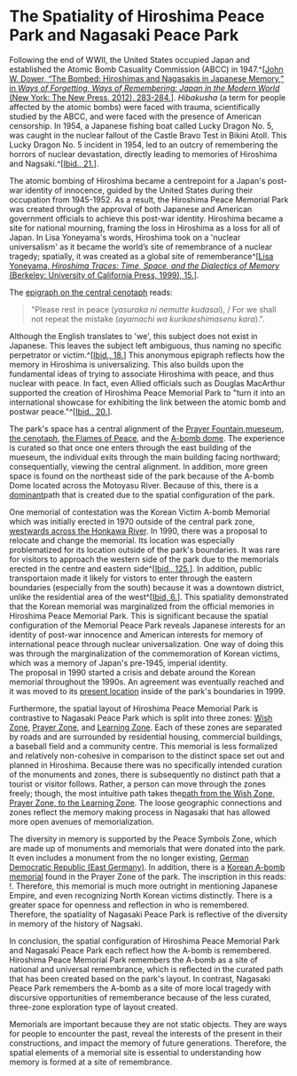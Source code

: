 #  The Spatiality of Hiroshima Peace Park and Nagasaki Peace Park

Following the end of WWII, the United States occupied Japan and established the Atomic Bomb Casuality Commission (ABCC) in 1947.^[[John W. Dower, “The Bombed: Hiroshimas and Nagasakis in Japanese Memory,” in *Ways of Forgetting, Ways of Remembering: Japan in the Modern World* (New York: The New Press, 2012), 283-284.](https://search.library.utoronto.ca/details?8453528&uuid=fe744da9-33d0-4f82-b825-655ddd1e0c8e)]. *Hibakusha* (a term for people affected by the atomic bombs) were faced with trauma, scientifically studied by the ABCC, and were faced with the presence of American censorship. In 1954, a Japanese fishing boat called Lucky Dragon No. 5, was caught in the nuclear fallout of the Castle Bravo Test in Bikini Atoll. This Lucky Dragon No. 5 incident in 1954, led to an outcry of remembering the horrors of nuclear devastation, directly leading to memories of Hiroshima and Nagsaki.^[[Ibid., 21.](https://search.library.utoronto.ca/details?8453528&uuid=fe744da9-33d0-4f82-b825-655ddd1e0c8e)].

The atomic bombing of Hiroshima became a centrepoint for a Japan's post-war identity of innocence, guided by the United States during their occupation from 1945-1952. As a result, the Hiroshima Peace Memorial Park was created through the approval of both Japanese and American government officials to achieve this post-war identity. Hiroshima became a site for national mourning, framing the loss in Hiroshima as a loss for all of Japan. In Lisa Yoneyama's words, Hiroshima took on a 'nuclear universalism' as it became the world’s site of remembrance of a nuclear tragedy; spatially, it was created as a global site of rememberance^[[Lisa Yoneyama, *Hiroshima Traces: Time, Space, and the Dialectics of Memory* (Berkeley: University of California Press, 1999), 15.](www.search.library.utoronto.ca/details?8841555&uuid=25b7d20d-5892-4a4b-b234-2297f7dc31d5)]. 

The <a href="javascript:locateMapFeature(projectMap._layers[67]._layers[7])">epigraph on the central cenotaph</a> reads: 
>"Please rest in peace (*yasuraka ni nemutte kudasai*), / For we shall not repeat the mistake (*ayamachi wa kurikaeshimasenu kara*).". 

Although the English translates to 'we', this subject does not exist in Japanese. This leaves the subject left ambiguous, thus naming no specific perpetrator or victim.^[[Ibid., 18.](www.search.library.utoronto.ca/details?8841555&uuid=25b7d20d-5892-4a4b-b234-2297f7dc31d5)] This anonymous epigraph reflects how the memory in Hiroshima is universalizing. This also builds upon the fundamental ideas of trying to associate Hiroshima with peace, and thus nuclear with peace. In fact, even Allied officials such as Douglas MacArthur supported the creation of Hiroshima Peace Memorial Park to "turn it into an international showcase for exhibiting the link between the atomic bomb and postwar peace."^[[Ibid., 20.](www.search.library.utoronto.ca/details?8841555&uuid=25b7d20d-5892-4a4b-b234-2297f7dc31d5)]. 

The park's space has a central alignment of the <a href="javascript:locateMapFeature(projectMap._layers[67]._layers[14])">Prayer Fountain</a>,<a href="javascript:locateMapFeature(projectMap._layers[67]._layers[8])">mueseum</a>, <a href="javascript:locateMapFeature(projectMap._layers[67]._layers[7])">the cenotaph</a>, <a href="javascript:locateMapFeature(projectMap._layers[67]._layers[15])">the Flames of Peace</a>, and the <a href="javascript:locateMapFeature(projectMap._layers[67]._layers[13])">A-bomb dome</a>. The experience is curated so that once one enters through the east building of the mueseum, the individual exits through the main building facing northward; consequentially, viewing the central alignment. In addition, more green space is found on the northeast side of the park because of the A-bomb Dome located across the Motoyasu River. Because of this, there is a  <a href="javascript:locateMapFeature(projectMap._layers[81]._layers[23])">dominant</a>path that is created due to the spatial configuration of the park.

One memorial of contestation was the Korean Victim A-bomb Memorial which was initially erected in 1970 outside of the central park zone, <a href="javascript:locateMapFeature(projectMap._layers[67]._layers[12])">westwards across the Honkawa River</a>. In 1990, there was a proposal to relocate and change the memorial. Its location was especially problematized for its location outside of the park's boundaries. It was rare for visitors to approach the western side of the park due to the memorials erected in the centre and eastern side^[[Ibid., 125.](www.search.library.utoronto.ca/details?8841555&uuid=25b7d20d-5892-4a4b-b234-2297f7dc31d5)]. In addition, public transportaion made it likely for vistors to enter through the eastern boundaries (especially from the south) because it was a downtown district, unlike the residential area of the west^[[Ibid, 6.](www.search.library.utoronto.ca/details?8841555&uuid=25b7d20d-5892-4a4b-b234-2297f7dc31d5)]. This spatiality demonstrated that the Korean memorial was marginalized from the official memories in Hiroshima Peace Memorial Park. This is significant because the spatial configuration of the Memorial Peace Park reveals Japanese interests for an identity of post-war innocence and American interests for memory of international peace through nuclear universalization. One way of doing this was through the marginalization of the commemoration of Korean victims, which was a memory of Japan's pre-1945, imperial identity.  
The proposal in 1990 started a crisis and debate around the Korean memorial throughout the 1990s. An agreement was eventually reached and it was moved to its <a href="javascript:locateMapFeature(projectMap._layers[67]._layers[11])">present location</a> inside of the park's boundaries in 1999.

Furthermore, the spatial layout of Hiroshima Peace Memorial Park is contrastive to Nagasaki Peace Park which is split into three zones: <a href="javascript:locateMapFeature(projectMap._layers[17]._layers[18])"> Wish Zone</a>, <a href="javascript:locateMapFeature(projectMap._layers[17]._layers[19])">Prayer Zone</a>, and <a href="javascript:locateMapFeature(projectMap._layers[17]._layers[20])">Learning Zone</a>. Each of these zones are separated by roads and are surrounded by residential housing, commercial buildings, a baseball field and a community centre. This memorial is less formalized and relatively non-cohesive in comparison to the distinct space set out and planned in Hiroshima. Because there was no specifically intended curation of the monuments and zones, there is subsequently no distinct path that a tourist or visitor follows. Rather, a person can move through the zones freely; though, the most intuitive path takes the<a href="javascript:locateMapFeature(projectMap._layers[81]._layers[24])">path from the Wish Zone, Prayer Zone, to the Learning Zone</a>. The loose geographic connections and zones reflect the memory making process in Nagasaki that has allowed more open avenues of memorialization. 

The diversity in memory is supported by the Peace Symbols Zone, which are made up of monuments and memorials that were donated into the park. It even includes a monument from the no longer existing, <a href="javascript:locateMapFeature(projectMap._layers[60]._layers[6])">German Democratic Republic (East Germany)</a>. 
In addition, there is a <a href="javascript:locateMapFeature(projectMap._layers[60]._layers[5])">Korean A-bomb memorial</a> found in the Prayer Zone of the park. The inscription in this reads: !. Therefore, this memorial is much more outright in mentioning Japanese Empire, and even recognizing North Korean victims distinctly. There is a greater space for openness and reflection in who is remembered. Therefore, the spatiality of Nagasaki Peace Park is reflective of the diversity in memory of the history of Nagsaki.

In conclusion, the spatial configuration of Hiroshima Peace Memorial Park and Nagasaki Peace Park each reflect how the A-bomb is remembered. Hiroshima Peace Memorial Park remembers the A-bomb as a site of national and universal remembrance, which is reflected in the curated path that has been created based on the park's layout. In contrast, Nagasaki Peace Park remembers the A-bomb as a site of more local tragedy with discursive opportunities of rememberance because of the less curated, three-zone exploration type of layout created.

Memorials are important because they are not static objects. They are ways for people to encounter the past, reveal the interests of the present in their constructions, and impact the memory of future generations. Therefore, the spatial elements of a memorial site is essential to understanding how memory is formed at a site of remembrance. 


